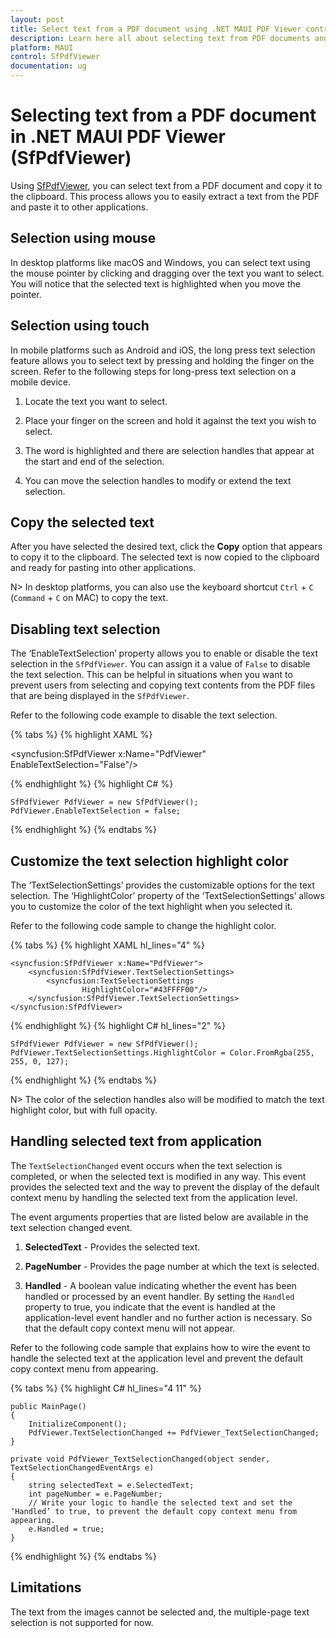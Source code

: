 ```yaml
---
layout: post
title: Select text from a PDF document using .NET MAUI PDF Viewer control | Syncfusion
description: Learn here all about selecting text from PDF documents and copying it to the clipboard using Syncfusion .NET MAUI PDF Viewer (SfPdfViewer).
platform: MAUI
control: SfPdfViewer
documentation: ug
---
```


# Selecting text from a PDF document in .NET MAUI PDF Viewer (SfPdfViewer)

Using [SfPdfViewer](https://help.syncfusion.com/cr/maui/Syncfusion.Maui.PdfViewer.SfPdfViewer.html), you can select text from a PDF document and copy it to the clipboard. This process allows you to easily extract a text from the PDF and paste it to other applications.

## Selection using mouse

In desktop platforms like macOS and Windows, you can select text using the mouse pointer by clicking and dragging over the text you want to select. You will notice that the selected text is highlighted when you move the pointer. 

## Selection using touch

In mobile platforms such as Android and iOS, the long press text selection feature allows you to select text by pressing and holding the finger on the screen. Refer to the following steps for long-press text selection on a mobile device.

1.	Locate the text you want to select.

2.	Place your finger on the screen and hold it against the text you wish to select.

3.	The word is highlighted and there are selection handles that appear at the start and end of the selection.

4.	You can move the selection handles to modify or extend the text selection.

## Copy the selected text

After you have selected the desired text, click the <b>Copy</b> option that appears to copy it to the clipboard.  The selected text is now copied to the clipboard and ready for pasting into other applications.

N> In desktop platforms, you can also use the keyboard shortcut <code>Ctrl</code> + <code>C</code> (<code>Command</code> + <code>C</code> on MAC) to copy the text.

## Disabling text selection

The ‘EnableTextSelection’ property allows you to enable or disable the text selection in the `SfPdfViewer`. You can assign it a value of `False` to disable the text selection. This can be helpful in situations when you want to prevent users from selecting and copying text contents from the PDF files that are being displayed in the `SfPdfViewer`.

Refer to the following code example to disable the text selection.

{% tabs %}
{% highlight XAML %}

<syncfusion:SfPdfViewer x:Name="PdfViewer" EnableTextSelection="False"/>

{% endhighlight %}
{% highlight C# %}

	SfPdfViewer PdfViewer = new SfPdfViewer();
	PdfViewer.EnableTextSelection = false;

{% endhighlight %}
{% endtabs %}

## Customize the text selection highlight color

The ‘TextSelectionSettings’ provides the customizable options for the text selection. The ‘HighlightColor’ property of the ‘TextSelectionSettings’ allows you to customize the color of the text highlight when you selected it. 

Refer to the following code sample to change the highlight color.

{% tabs %}
{% highlight XAML hl_lines="4" %}

    <syncfusion:SfPdfViewer x:Name="PdfViewer">
        <syncfusion:SfPdfViewer.TextSelectionSettings>
            <syncfusion:TextSelectionSettings 
                    HighlightColor="#43FFFF00"/>
        </syncfusion:SfPdfViewer.TextSelectionSettings>
    </syncfusion:SfPdfViewer>

{% endhighlight %}
{% highlight C# hl_lines="2" %}

	SfPdfViewer PdfViewer = new SfPdfViewer();
	PdfViewer.TextSelectionSettings.HighlightColor = Color.FromRgba(255, 255, 0, 127);

{% endhighlight %}
{% endtabs %}

N> The color of the selection handles also will be modified to match the text highlight color, but with full opacity.

## Handling selected text from application

The `TextSelectionChanged` event occurs when the text selection is completed, or when the selected text is modified in any way. This event provides the selected text and the way to prevent the display of the default context menu by handling the selected text from the application level.

The event arguments properties that are listed below are available in the text selection changed event.

1.	<b>SelectedText</b> - Provides the selected text.

2.	<b>PageNumber</b> - Provides the page number at which the text is selected.

3.	<b>Handled</b> -  A boolean value indicating whether the event has been handled or processed by an event handler. By setting the `Handled` property to true, you indicate that the event is handled at the application-level event handler and no further action is necessary. So that the default copy context menu will not appear.

Refer to the following code sample that explains how to wire the event to handle the selected text at the application level and prevent the default copy context menu from appearing.

{% tabs %}
{% highlight C# hl_lines="4 11" %}

	public MainPage()
	{
		InitializeComponent();
        PdfViewer.TextSelectionChanged += PdfViewer_TextSelectionChanged;
    }

    private void PdfViewer_TextSelectionChanged(object sender, TextSelectionChangedEventArgs e)
    {
        string selectedText = e.SelectedText;
        int pageNumber = e.PageNumber;
        // Write your logic to handle the selected text and set the ‘Handled’ to true, to prevent the default copy context menu from appearing.
        e.Handled = true;
    }

{% endhighlight %}
{% endtabs %}

## Limitations

The text from the images cannot be selected and, the multiple-page text selection is not supported for now.